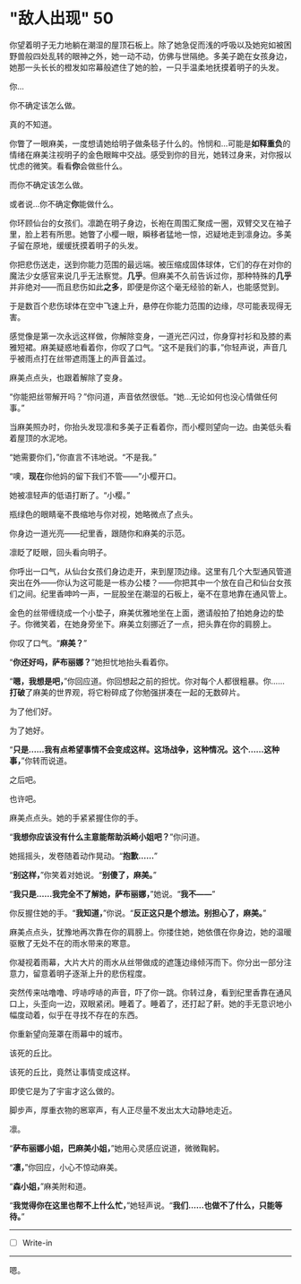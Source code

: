 # "敌人出现" 50

你望着明子无力地躺在潮湿的屋顶石板上。除了她急促而浅的呼吸以及她宛如被困野兽般四处乱转的眼神之外，她一动不动，仿佛与世隔绝。多美子跪在女孩身边，她那一头长长的橙发如帘幕般遮住了她的脸，一只手温柔地抚摸着明子的头发。

你...

你不确定该怎么做。

真的不知道。

你瞥了一眼麻美，一度想请她给明子做条毯子什么的。怜悯和...可能是**如释重负**的情绪在麻美注视明子的金色眼眸中交战。感受到你的目光，她转过身来，对你报以忧虑的微笑。看看**你**会做些什么。

而你不确定该怎么做。

或者说...你不确定**你**能做什么。

你环顾仙台的女孩们。凛跪在明子身边，长袍在周围汇聚成一圈，双臂交叉在袖子里，脸上若有所思。她瞥了小樱一眼，瞬移者猛地一惊，迟疑地走到凛身边。多美子留在原地，缓缓抚摸着明子的头发。

你把悲伤送走，送到你能力范围的最远端。被压缩成固体球体，它们的存在对你的魔法少女感官来说几乎无法察觉。**几乎**。但麻美不久前告诉过你，那种特殊的**几乎**并非绝对——而且悲伤如此**之多**，即便是你这个毫无经验的新人，也能感觉到。

于是数百个悲伤球体在空中飞速上升，悬停在你能力范围的边缘，尽可能表现得无害。

感觉像是第一次永远这样做，你解除变身，一道光芒闪过，你身穿衬衫和及膝的素雅短裙。麻美疑惑地看着你，你叹了口气。“这不是我们的事，”你轻声说，声音几乎被雨点打在丝带遮雨篷上的声音盖过。

麻美点点头，也跟着解除了变身。

“你能把丝带解开吗？”你问道，声音依然很低。“她...无论如何也没心情做任何事。”

当麻美照办时，你抬头发现凛和多美子正看着你，而小樱则望向一边。由美低头看着屋顶的水泥地。

“她需要你们，”你直言不讳地说。“不是我。”

“噢，**现在**你他妈的留下我们不管——”小樱开口。

她被凛轻声的低语打断了。“小樱。”

瓶绿色的眼睛毫不畏缩地与你对视，她略微点了点头。

你身边一道光亮——纪里香，跟随你和麻美的示范。

凛眨了眨眼，回头看向明子。

你呼出一口气，从仙台女孩们身边走开，来到屋顶边缘。这里有几个大型通风管道突出在外——你认为这可能是一栋办公楼？——你把其中一个放在自己和仙台女孩们之间。纪里香呻吟一声，一屁股坐在潮湿的石板上，毫不在意地靠在通风管上。

金色的丝带缠绕成一个小垫子，麻美优雅地坐在上面，邀请般拍了拍她身边的垫子。你微笑着，在她身旁坐下。麻美立刻挪近了一点，把头靠在你的肩膀上。

你叹了口气。“**麻美？**” 

“**你还好吗，萨布丽娜？**”她担忧地抬头看着你。

“**嗯，我想是吧，**”你回应道。你回想起之前的担忧。你对每个人都很粗暴。你……**打破**了麻美的世界观，将它粉碎成了你勉强拼凑在一起的无数碎片。

为了他们好。

为了她好。  

“**只是……我有点希望事情不会变成这样。这场战争，这种情况。这个……这种事，**”你转而说道。

之后吧。

也许吧。

麻美点点头。她的手紧紧握住你的手。

“**我想你应该没有什么主意能帮助浜崎小姐吧？**”你问道。

她摇摇头，发卷随着动作晃动。“**抱歉……**”

“**别这样，**”你笑着对她说。“**别傻了，麻美。**” 

“**我只是……我完全不了解她，萨布丽娜，**”她说。“**我不——**”

你反握住她的手。“**我知道，**”你说。“**反正这只是个想法。别担心了，麻美。**”

麻美点点头，犹豫地再次靠在你的肩膀上。你搂住她，她依偎在你身边，她的温暖驱散了无处不在的雨水带来的寒意。

你凝视着雨幕，大片大片的雨水从丝带做成的遮篷边缘倾泻而下。你分出一部分注意力，留意着明子逐渐上升的悲伤程度。

突然传来咕噜噜、哼哧哼哧的声音，吓了你一跳。你转过身，看到纪里香靠在通风口上，头歪向一边，双眼紧闭。睡着了。睡着了，还打起了鼾。她的手无意识地小幅度动着，似乎在寻找不存在的东西。  

你重新望向笼罩在雨幕中的城市。

该死的丘比。

该死的丘比，竟然让事情变成这样。

即使它是为了宇宙才这么做的。

脚步声，厚重衣物的窸窣声，有人正尽量不发出太大动静地走近。

凛。

“**萨布丽娜小姐，巴麻美小姐，**”她用心灵感应说道，微微鞠躬。

“**凛，**”你回应，小心不惊动麻美。

“**森小姐，**”麻美附和道。

“**我觉得你在这里也帮不上什么忙，**”她轻声说。“**我们……也做不了什么，只能等待。**”

---

- [ ] Write-in

---

嗯。
